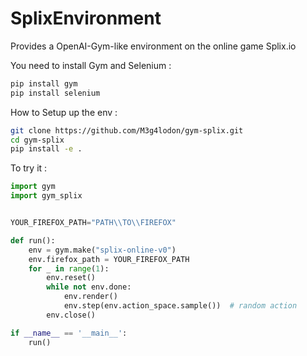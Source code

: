 # SplixEnvironment
Provides a OpenAI-Gym-like environment on the online game Splix.io

You need to install Gym and Selenium : 
```sh
pip install gym
pip install selenium
```

How to Setup up the env :
```sh
git clone https://github.com/M3g4lodon/gym-splix.git
cd gym-splix
pip install -e .
```

To try it :
```python
import gym
import gym_splix


YOUR_FIREFOX_PATH="PATH\\TO\\FIREFOX"

def run():
    env = gym.make("splix-online-v0")
    env.firefox_path = YOUR_FIREFOX_PATH
    for _ in range(1):
        env.reset()
        while not env.done:
            env.render()
            env.step(env.action_space.sample())  # random action
        env.close()

if __name__ == '__main__':
    run()

```
